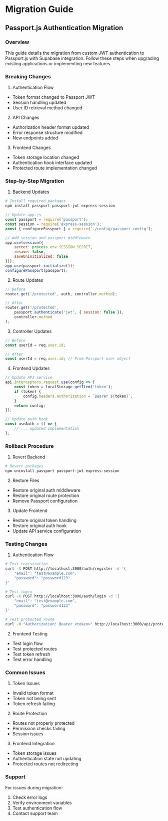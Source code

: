 # Migration Guide

## Passport.js Authentication Migration

### Overview
This guide details the migration from custom JWT authentication to Passport.js with Supabase integration. Follow these steps when upgrading existing applications or implementing new features.

### Breaking Changes

1. Authentication Flow
- Token format changed to Passport JWT
- Session handling updated
- User ID retrieval method changed

2. API Changes
- Authorization header format updated
- Error response structure modified
- New endpoints added

3. Frontend Changes
- Token storage location changed
- Authentication hook interface updated
- Protected route implementation changed

### Step-by-Step Migration

1. Backend Updates

```bash
# Install required packages
npm install passport passport-jwt express-session
```

```javascript
// Update app.js
const passport = require('passport');
const session = require('express-session');
const { configurePassport } = require('./config/passport-config');

// Add session and passport middleware
app.use(session({
    secret: process.env.SESSION_SECRET,
    resave: false,
    saveUninitialized: false
}));
app.use(passport.initialize());
configurePassport(passport);
```

2. Route Updates

```javascript
// Before
router.get('/protected', auth, controller.method);

// After
router.get('/protected',
    passport.authenticate('jwt', { session: false }),
    controller.method
);
```

3. Controller Updates

```javascript
// Before
const userId = req.user.id;

// After
const userId = req.user.id; // From Passport user object
```

4. Frontend Updates

```typescript
// Update API service
api.interceptors.request.use(config => {
    const token = localStorage.getItem('token');
    if (token) {
        config.headers.Authorization = `Bearer ${token}`;
    }
    return config;
});

// Update auth hook
const useAuth = () => {
    // ... updated implementation
};
```

### Rollback Procedure

1. Revert Backend
```bash
# Revert packages
npm uninstall passport passport-jwt express-session
```

2. Restore Files
- Restore original auth middleware
- Restore original route protection
- Remove Passport configuration

3. Update Frontend
- Restore original token handling
- Restore original auth hook
- Update API service configuration

### Testing Changes

1. Authentication Flow
```bash
# Test registration
curl -X POST http://localhost:3000/auth/register -d '{
    "email": "test@example.com",
    "password": "password123"
}'

# Test login
curl -X POST http://localhost:3000/auth/login -d '{
    "email": "test@example.com",
    "password": "password123"
}'

# Test protected route
curl -H "Authorization: Bearer <token>" http://localhost:3000/api/protected
```

2. Frontend Testing
- Test login flow
- Test protected routes
- Test token refresh
- Test error handling

### Common Issues

1. Token Issues
- Invalid token format
- Token not being sent
- Token refresh failing

2. Route Protection
- Routes not properly protected
- Permission checks failing
- Session issues

3. Frontend Integration
- Token storage issues
- Authentication state not updating
- Protected routes not redirecting

### Support

For issues during migration:
1. Check error logs
2. Verify environment variables
3. Test authentication flow
4. Contact support team 